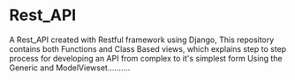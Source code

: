 # Rest_API
A Rest_API  created with Restful framework using Django, This repository  contains both  Functions  and Class Based views, which explains step to step process for developing an API from complex to it's simplest form Using the Generic and ModelViewset..........
